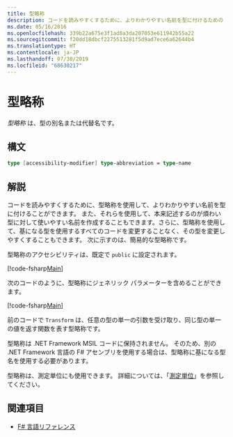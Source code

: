 ```yaml
---
title: 型略称
description: コードを読みやすくするために、よりわかりやすい名前を型に付けるための F# 型略称について説明します。
ms.date: 05/16/2016
ms.openlocfilehash: 339b22a675e3f1ad8a3da207053e611942b55a22
ms.sourcegitcommit: f20dd18dbcf2275513281f5d9ad7ece6a62644b4
ms.translationtype: HT
ms.contentlocale: ja-JP
ms.lasthandoff: 07/30/2019
ms.locfileid: "68630217"
---
```

# <a name="type-abbreviations"></a>型略称

*型略称* は、型の別名または代替名です。

## <a name="syntax"></a>構文

```fsharp
type [accessibility-modifier] type-abbreviation = type-name
```

## <a name="remarks"></a>解説

コードを読みやすくするために、型略称を使用して、よりわかりやすい名前を型に付けることができます。 また、それらを使用して、本来記述するのが煩わい型に対して使いやすい名前を作成することもできます。さらに、型略称を使用して、基になる型を使用するすべてのコードを変更することなく、その型を変更しやすくすることもできます。 次に示すのは、簡易的な型略称です。

型略称のアクセシビリティは、既定で `public` に設定されます。

[!code-fsharp[Main](~/samples/snippets/fsharp/lang-ref-1/snippet2301.fs)]

次のコードのように、型略称にジェネリック パラメーターを含めることができます。

[!code-fsharp[Main](~/samples/snippets/fsharp/lang-ref-1/snippet2302.fs)]

前のコードで `Transform` は、任意の型の単一の引数を受け取り、同じ型の単一の値を返す関数を表す型略称です。

型略称は .NET Framework MSIL コードに保持されません。 そのため、別の .NET Framework 言語の F# アセンブリを使用する場合は、型略称に基になる型名を使用する必要があります。

型略称は、測定単位にも使用できます。 詳細については、「[測定単位](units-of-measure.md)」を参照してください。

## <a name="see-also"></a>関連項目

- [F# 言語リファレンス](index.md)
